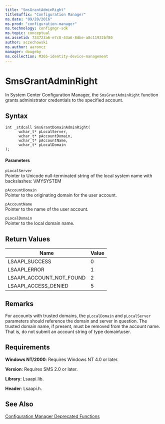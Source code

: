 ```yaml
---
title: "SmsGrantAdminRight"
titleSuffix: "Configuration Manager"
ms.date: "09/20/2016"
ms.prod: "configuration-manager"
ms.technology: configmgr-sdk
ms.topic: conceptual
ms.assetid: 734723a6-e7c8-43a6-8dbe-a8c11922bf80
author: aczechowski
ms.author: aaroncz
manager: dougeby
ms.collection: M365-identity-device-management
---
```

# SmsGrantAdminRight
In System Center Configuration Manager, the `SmsGrantAdminRight` function grants administrator credentials to the specified account.  

## Syntax  

```  
int _stdcall SmsGrantDomainAdminRight(  
      wchar_t* pLocalServer,   
      wchar_t* pAccountDomain,  
      wchar_t* pAccountName,   
      wchar_t* pLocalDomain  
);  
```  

#### Parameters  
 `pLocalServer`  
 Pointer to Unicode null-terminated string of the local system name with backslashes: \\\MYSYSTEM  

 `pAccountDomain`  
 Pointer to the originating domain for the user account.  

 `pAccountName`  
 Pointer to the name of the user account.  

 `pLocalDomain`  
 Pointer to the local domain name.  

## Return Values  

|Name|Value|  
|----------|-----------|  
|LSAAPI_SUCCESS|0|  
|LSAAPI_ERROR|1|  
|LSAAPI_ACCOUNT_NOT_FOUND|2|  
|LSAAPI_ACCESS_DENIED|5|  

## Remarks  
 For accounts with trusted domains, the `pLocalDomain` and `pLocalServer` parameters should reference the domain and server in question. The trusted domain name, if present, must be removed from the account name. That is, do not submit an account string of type domain\user.  

## Requirements  
 **Windows NT/2000**: Requires Windows NT 4.0 or later.  

 **Version**: Requires SMS 2.0 or later.  

 **Library**: Lsaapi.lib.  

 **Header**: Lsaapi.h.  

## See Also  
 [Configuration Manager Deprecated Functions](../../../develop/reference/misc/deprecated-functions.md)
